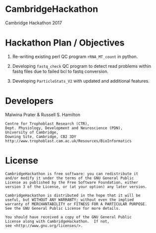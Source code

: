 # CambridgeHackathon
Cambridge Hackathon 2017

# Hackathon Plan / Objectives

1. Re-writing existing perl QC program `rRNA_MT_count` in python.

2. Developing `fastq_check` QC program to detect read problems within fastq files due to failed bcl to fastq conversion.

3. Developing `ParticleStats_V2` with updated and additional features.




# Developers

Malwina Prater & Russell S. Hamilton

    Centre for Trophoblast Research (CTR),
    Dept. Physiology, Development and Neuroscience (PDN),
    University of Cambridge,
    Downing Site, Cambridge, CB2 3DY
    http://www.trophoblast.cam.ac.uk/Resources/BioInformatics



# License

    CambridgeHackathon is free software: you can redistribute it
    and/or modify it under the terms of the GNU General Public
    License as published by the Free Software Foundation, either
    version 3 of the License, or (at your option) any later version.

    CambridgeHackathon is distributed in the hope that it will be
    useful, but WITHOUT ANY WARRANTY; without even the implied
    warranty of MERCHANTABILITY or FITNESS FOR A PARTICULAR PURPOSE.  
    See the GNU General Public License for more details.

    You should have received a copy of the GNU General Public
    License along with CambridgeHackathon.  If not,
    see <http://www.gnu.org/licenses/>.
